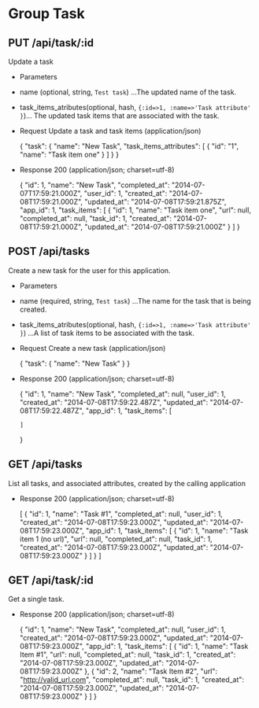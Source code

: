 # Group Task


## PUT /api/task/:id

Update a task

+ Parameters

 + name (optional, string, `Test task`) ...The updated name of the task.
 + task_items_atributes(optional, hash, `{:id=>1, :name=>'Task attribute' }`)... The updated task items that are associated with the task.

+ Request Update a task and task items (application/json)

    {
      "task": {
        "name": "New Task",
        "task_items_attributes": [
          {
            "id": "1",
            "name": "Task item one"
          }
        ]
      }
    }

+ Response 200 (application/json; charset=utf-8)

    {
      "id": 1,
      "name": "New Task",
      "completed_at": "2014-07-07T17:59:21.000Z",
      "user_id": 1,
      "created_at": "2014-07-08T17:59:21.000Z",
      "updated_at": "2014-07-08T17:59:21.875Z",
      "app_id": 1,
      "task_items": [
        {
          "id": 1,
          "name": "Task item one",
          "url": null,
          "completed_at": null,
          "task_id": 1,
          "created_at": "2014-07-08T17:59:21.000Z",
          "updated_at": "2014-07-08T17:59:21.000Z"
        }
      ]
    }

## POST /api/tasks

Create a new task for the user for this application.

+ Parameters

 + name (required, string, `Test task`) ...The name for the task that is being created.
 + task_items_atributes(optional, hash, `{:id=>1, :name=>'Task attribute' }`) ...A list of task items to be associated with the task.

+ Request Create a new task (application/json)

    {
      "task": {
        "name": "New Task"
      }
    }

+ Response 200 (application/json; charset=utf-8)

    {
      "id": 1,
      "name": "New Task",
      "completed_at": null,
      "user_id": 1,
      "created_at": "2014-07-08T17:59:22.487Z",
      "updated_at": "2014-07-08T17:59:22.487Z",
      "app_id": 1,
      "task_items": [

      ]
    }

## GET /api/tasks

List all tasks, and associated attributes, created by the calling application

+ Response 200 (application/json; charset=utf-8)

    [
      {
        "id": 1,
        "name": "Task #1",
        "completed_at": null,
        "user_id": 1,
        "created_at": "2014-07-08T17:59:23.000Z",
        "updated_at": "2014-07-08T17:59:23.000Z",
        "app_id": 1,
        "task_items": [
          {
            "id": 1,
            "name": "Task item 1 (no url)",
            "url": null,
            "completed_at": null,
            "task_id": 1,
            "created_at": "2014-07-08T17:59:23.000Z",
            "updated_at": "2014-07-08T17:59:23.000Z"
          }
        ]
      }
    ]

## GET /api/task/:id

Get a single task.

+ Response 200 (application/json; charset=utf-8)

    {
      "id": 1,
      "name": "New Task",
      "completed_at": null,
      "user_id": 1,
      "created_at": "2014-07-08T17:59:23.000Z",
      "updated_at": "2014-07-08T17:59:23.000Z",
      "app_id": 1,
      "task_items": [
        {
          "id": 1,
          "name": "Task Item #1",
          "url": null,
          "completed_at": null,
          "task_id": 1,
          "created_at": "2014-07-08T17:59:23.000Z",
          "updated_at": "2014-07-08T17:59:23.000Z"
        },
        {
          "id": 2,
          "name": "Task Item #2",
          "url": "http://valid_url.com",
          "completed_at": null,
          "task_id": 1,
          "created_at": "2014-07-08T17:59:23.000Z",
          "updated_at": "2014-07-08T17:59:23.000Z"
        }
      ]
    }

